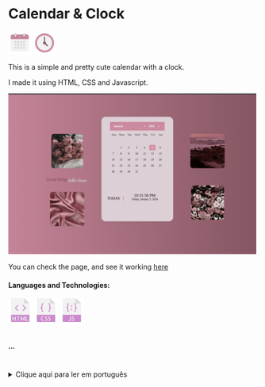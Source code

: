 <h1>Calendar & Clock</h1>  
<div>
  <img src="icons8-calendar-96.png" width="46"/>
  <img src="icons8-clock-96.png" width="46"/>
</div>
  <p>This is a simple and pretty cute calendar with a clock.</p>
  <p>I made it using HTML, CSS and Javascript.</p>

<img src="print.png" width="500"/>
  
  <p>You can check the page, and see it working <a href="https://yasminconstantino.github.io/Calendar-and-clock/">here</a></p>

  <h4> Languages and Technologies:</h4>
  <div>
    <img src="html.png" width="48"/>
    <img src="css.png" width="48"/>
    <img src="javascript.png" width="48"/>
  </div>
<br>
<h5>...</h5>
<br>
<section>
  <details>
    <summary>Clique aqui para ler em português</summary>
    <br>
    <p>Esse é um calendario com um relógio simples e fofo.</p>
    <br>
    <p>Eu fiz ele usando HTML, CSS e Javascript.</p>
    <p>Você pode acessar a página e ver ela funcionando <a href="https://yasminconstantino.github.io/Calendar-and-clock/">aqui</a></p>
    <h4>Linguagens e tecnologias utilizadas:</h4>
    <div>
    <img src="html.png" width="38"/>
    <img src="css.png" width="38"/>
    <img src="javascript.png" width="38"/>
    </div>
  </details>
</section>
